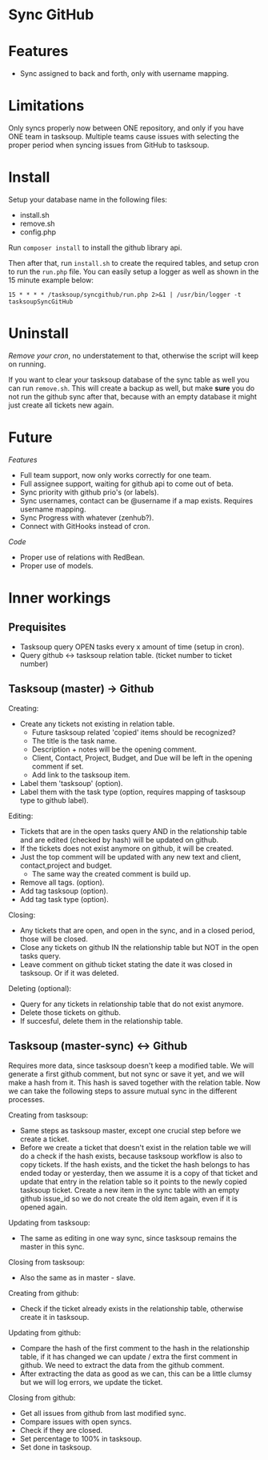 Sync GitHub
===========

Features
========

 - Sync assigned to back and forth, only with username mapping.

Limitations
===========

Only syncs properly now between ONE repository, and only if you have ONE team in tasksoup.
Multiple teams cause issues with selecting the proper period when syncing issues from GitHub
to tasksoup.

Install
=======
Setup your database name in the following files:

 - install.sh 
 - remove.sh
 - config.php

Run `composer install` to install the github library api.

Then after that, run `install.sh` to create the required tables, and 
setup cron to run the `run.php` file. You can easily setup a logger as 
well as shown in the 15 minute example below:

    15 * * * * /tasksoup/syncgithub/run.php 2>&1 | /usr/bin/logger -t tasksoupSyncGitHub

Uninstall
=========

*Remove your cron*, no understatement to that, otherwise the script will
keep on running. 

If you want to clear your tasksoup database of the sync table as well
you can run `remove.sh`. This will create a backup as well, but make
**sure** you do not run the github sync after that, because with an 
empty database it might just create all tickets new again.

Future
======

*Features*
 - Full team support, now only works correctly for one team.
 - Full assignee support, waiting for github api to come out of beta.
 - Sync priority with github prio's (or labels).
 - Sync usernames, contact can be @username if a map exists. Requires username mapping.
 - Sync Progress with whatever (zenhub?).
 - Connect with GitHooks instead of cron.

*Code*
 - Proper use of relations with RedBean.
 - Proper use of models.

Inner workings
==============

Prequisites
-----------
 - Tasksoup query OPEN tasks every x amount of time (setup in cron).
 - Query github <-> tasksoup relation table. (ticket number to ticket 
number)

Tasksoup (master) -> Github
---------------------------

Creating:

 - Create any tickets not existing in relation table.
   - Future tasksoup related 'copied' items should be recognized?
   - The title is the task name.
   - Description + notes will be the opening comment.
   - Client, Contact, Project, Budget, and Due will be left in the 
   opening comment if set.
   - Add link to the tasksoup item.
 - Label them 'tasksoup' (option).
 - Label them with the task type (option, requires mapping of tasksoup
 type to github label).
 
Editing:

 - Tickets that are in the open tasks query AND in the relationship
 table and are edited (checked by hash) will be updated on github.
 - If the tickets does not exist anymore on github, it will be created.
 - Just the top comment will be updated with any new text and client,
 contact,project and budget. 
   - The same way the created comment is build up.
 - Remove all tags. (option).
 - Add tag tasksoup (option).
 - Add tag task type (option).
 
Closing:

 - Any tickets that are open, and open in the sync, and in a closed 
 period, those will be closed.
 - Close any tickets on github IN the relationship table but NOT in the
 open tasks query.
 - Leave comment on github ticket stating the date it was closed in
 tasksoup. Or if it was deleted.

Deleting (optional):

 - Query for any tickets in relationship table that do not exist 
 anymore.
 - Delete those tickets on github.
 - If succesful, delete them in the relationship table.

Tasksoup (master-sync) <-> Github
---------------------------------

Requires more data, since tasksoup doesn't keep a modified table. We 
will generate a first github comment, but not sync or save it yet, and 
we will make a hash from it. This hash is saved together with the 
relation table. Now we can take the following steps to assure mutual
sync in the different processes.

Creating from tasksoup:

 - Same steps as tasksoup master, except one crucial step before we 
 create a ticket.
 - Before we create a ticket that doesn't exist in the relation table we
 will do a check if the hash exists, because tasksoup workflow is also
 to copy tickets. If the hash exists, and the ticket the hash belongs to
 has ended today or yesterday, then we assume it is a copy of that
 ticket and update that entry in the relation table so it points to the
 newly copied tasksoup ticket. Create a new item in the sync table with
 an empty github issue_id so we do not create the old item again, even
 if it is opened again.
 
Updating from tasksoup:

 - The same as editing in one way sync, since tasksoup remains the
 master in this sync.
 
Closing from tasksoup:

 - Also the same as in master - slave.
 
Creating from github:

 - Check if the ticket already exists in the relationship table, 
 otherwise create it in tasksoup.
 
Updating from github:

 - Compare the hash of the first comment to the hash in the relationship
 table, if it has changed we can update / extra the first comment in
 github. We need to extract the data from the github comment. 
 - After extracting the data as good as we can, this can be a little
 clumsy but we will log errors, we update the ticket.
 
Closing from github:

 - Get all issues from github from last modified sync. 
 - Compare issues with open syncs.
 - Check if they are closed.
 - Set percentage to 100% in tasksoup.
 - Set done in tasksoup.
 
